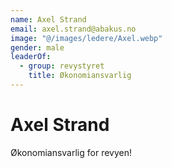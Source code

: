 ```yaml
---
name: Axel Strand
email: axel.strand@abakus.no
image: "@/images/ledere/Axel.webp"
gender: male
leaderOf:
  - group: revystyret
    title: Økonomiansvarlig
---
```


# Axel Strand

Økonomiansvarlig for revyen!
